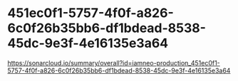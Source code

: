 # 451ec0f1-5757-4f0f-a826-6c0f26b35bb6-df1bdead-8538-45dc-9e3f-4e16135e3a64
https://sonarcloud.io/summary/overall?id=iamneo-production_451ec0f1-5757-4f0f-a826-6c0f26b35bb6-df1bdead-8538-45dc-9e3f-4e16135e3a64
